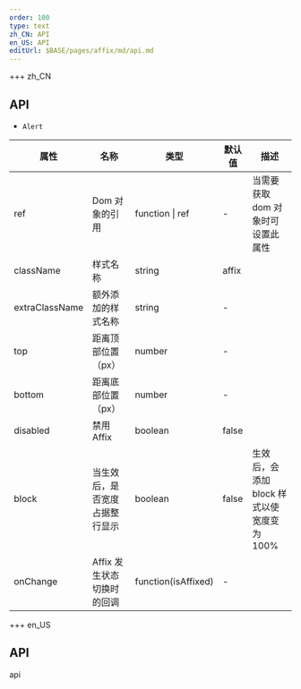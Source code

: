 ```yaml
---
order: 100
type: text
zh_CN: API
en_US: API
editUrl: $BASE/pages/affix/md/api.md
---
```


+++ zh_CN

## API

- <Code>Alert</Code>

| 属性           | 名称                           | 类型                | 默认值 | 描述                                       |
| -------------- | ------------------------------ | ------------------- | ------ | ------------------------------------------ |
| ref            | Dom 对象的引用                 | function \| ref     | -      | 当需要获取 dom 对象时可设置此属性          |
| className      | 样式名称                       | string              | affix  |                                            |
| extraClassName | 额外添加的样式名称             | string              | -      |                                            |
| top            | 距离顶部位置（px）             | number              | -      |                                            |
| bottom         | 距离底部位置（px）             | number              | -      |                                            |
| disabled       | 禁用 Affix                     | boolean             | false  |                                            |
| block          | 当生效后，是否宽度占据整行显示 | boolean             | false  | 生效后，会添加 block 样式以使宽度变为 100% |
| onChange       | Affix 发生状态切换时的回调     | function(isAffixed) | -      |                                            |

+++ en_US

## API

api
